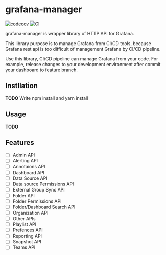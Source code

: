 # grafana-manager

[![codecov](https://codecov.io/gh/kuju63/grafana-manager/branch/main/graph/badge.svg?token=VSSZCLOE43)](https://codecov.io/gh/kuju63/grafana-manager)
![CI](https://github.com/kuju63/grafana-manager/workflows/CI/badge.svg)

grafana-manager is wrapper library of HTTP API for Grafana.

This library purpose is to manage Grafana from CI/CD tools, because Grafana rest api is too difficult of management Grafana by CI/CD pipeline.

Use this library, CI/CD pipeline can manage Grafana from your code.
For example, release changes to your development environment after commit your dashboard to feature branch.

## Instllation

**TODO** Write npm install and yarn install

## Usage

**TODO**

## Features

- [ ] Admin API
- [ ] Alerting API
- [ ] Annotaions API
- [ ] Dashboard API
- [ ] Data Source API
- [ ] Data source Permissions API
- [ ] External Group Sync API
- [ ] Folder API
- [ ] Folder Permissions API
- [ ] Folder/Dashboard Search API
- [ ] Organization API
- [ ] Other  APIs
- [ ] Playlist API
- [ ] Prefences API
- [ ] Reporting API
- [ ] Snapshot API
- [ ] Teams API
